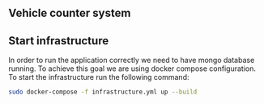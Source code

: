 ## Vehicle counter system


## Start infrastructure 
In order to run the application correctly we need to have mongo database running. To achieve this goal we are using docker
compose configuration.
To start the infrastructure run the following command:
```sh 
sudo docker-compose -f infrastructure.yml up --build
```

